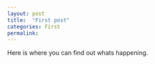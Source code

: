```yaml
---
layout: post
title:  "First post"
categories: First
permalink:
---
```




Here is where you can find out whats happening.